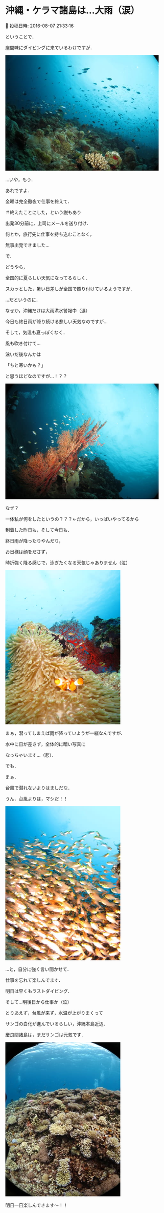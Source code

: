 # 沖縄・ケラマ諸島は…大雨（涙）

📅 投稿日時: 2016-08-07 21:33:16

ということで．


座間味にダイビングに来ているわけですが．




![bbbd66a4505e64964116de601fbf02e8.jpg](images/bbbd66a4505e64964116de601fbf02e8.jpg)







…いや，もう．


あれですよ．


金曜は完全徹夜で仕事を終えて．


＃終えたことにした，という説もあり


出発30分前に，上司にメールを送り付け．


何とか，旅行先に仕事を持ち込むことなく，


無事出発できました…





で．


どうやら，


全国的に夏らしい天気になってるらしく．


スカッとした，暑い日差しが全国で照り付けているようですが．





…だというのに．


なぜか，沖縄だけは大雨洪水警報中（涙）


今日も終日雨が降り続ける悲しい天気なのですが…


そして，気温も夏っぽくなく．


風も吹き付けて…


泳いだ後なんかは


「ちと寒いかも？」


と思うほどなのですが…！？？




![0f153f3cdef0b8a7041fce35a0d73020.jpg](images/0f153f3cdef0b8a7041fce35a0d73020.jpg)




なぜ？


一体私が何をしたというの？？？←だから，いっぱいやってるから





到着した昨日も，そして今日も．


終日雨が降ったりやんだり，


お日様は顔をださず，


時折強く降る感じで，泳ぎたくなる天気じゃありません（泣）




![1ddce2ccf8a849ff557003a35770f403.jpg](images/1ddce2ccf8a849ff557003a35770f403.jpg)




まぁ，潜ってしまえば雨が降っていようが一緒なんですが．


水中に日が差さず，全体的に暗い写真に


なっちゃいます…（悲）．





でも．


まぁ．


台風で潜れないよりはましだな．


うん．台風よりは，マシだ！！




![c56a4f97f31bc1628895e2d404c3a5c6.jpg](images/c56a4f97f31bc1628895e2d404c3a5c6.jpg)




…と，自分に強く言い聞かせて．


仕事を忘れて楽しんでます．





明日は早くもラストダイビング．


そして…明後日から仕事か（泣）


とりあえず，台風が来ず，水温が上がりまくって


サンゴの白化が進んでいるらしい，沖縄本島近辺．


慶良間諸島は，まだサンゴは元気です．




![0ebe01f8b14e2fd07d7152cea50b2129.jpg](images/0ebe01f8b14e2fd07d7152cea50b2129.jpg)




明日一日楽しんできます～！！
